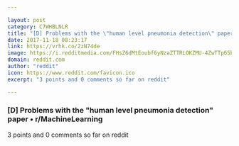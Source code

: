 ```yaml
---

layout: post
category: C7WHBLNLR
title: "[D] Problems with the \"human level pneumonia detection\" paper • r/MachineLearning"
date: 2017-11-18 08:23:17
link: https://vrhk.co/2zN74de
image: https://i.redditmedia.com/FHsZ6dMtEoubf6yNzaZTTRLOKZMU-4ZwTTp65bkHJWI.jpg?w=320&s=008f200760baa7d08a070d0c6a672b4c
domain: reddit.com
author: "reddit"
icon: https://www.reddit.com/favicon.ico
excerpt: "3 points and 0 comments so far on reddit"

---
```


### [D] Problems with the "human level pneumonia detection" paper • r/MachineLearning

3 points and 0 comments so far on reddit